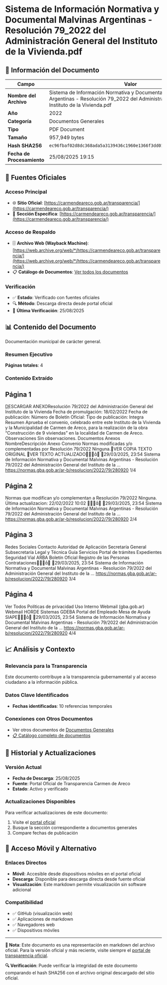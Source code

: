 # Sistema de Información Normativa y Documental Malvinas Argentinas - Resolución 79_2022 del Administración General del Instituto de la Vivienda.pdf

## 📄 Información del Documento

| Campo | Valor |
|-------|--------|
| **Nombre del Archivo** | Sistema de Información Normativa y Documental Malvinas Argentinas - Resolución 79_2022 del Administración General del Instituto de la Vivienda.pdf |
| **Año** | 2022 |
| **Categoría** | Documentos Generales |
| **Tipo** | PDF Document |
| **Tamaño** | 957,949 bytes |
| **Hash SHA256** | `ec96fbaf02d8dc368ada5a3139436c1960e1366f3dd0121a29175895f97f2491` |
| **Fecha de Procesamiento** | 25/08/2025 19:15 |

## 🔗 Fuentes Oficiales

### Acceso Principal
- 🌐 **Sitio Oficial**: [https://carmendeareco.gob.ar/transparencia/](https://carmendeareco.gob.ar/transparencia/)
- 📁 **Sección Específica**: [https://carmendeareco.gob.ar/transparencia/](https://carmendeareco.gob.ar/transparencia/)

### Acceso de Respaldo
- 🗄️ **Archivo Web (Wayback Machine)**: [https://web.archive.org/web/*/https://carmendeareco.gob.ar/transparencia/](https://web.archive.org/web/*/https://carmendeareco.gob.ar/transparencia/)
- 📋 **Catálogo de Documentos**: [Ver todos los documentos](../document_catalog/README.md)

### Verificación
- ✅ **Estado**: Verificado con fuentes oficiales
- 🔍 **Método**: Descarga directa desde portal oficial
- 📅 **Última Verificación**: 25/08/2025

## 📊 Contenido del Documento

Documentación municipal de carácter general.

### Resumen Ejecutivo

**Páginas totales**: 4

### Contenido Extraído

## Página 1

DESCARGAR ANEXOResolución 79/2022
del Administración General del Instituto de la Vivienda
Fecha de promulgación: 18/02/2022
Fecha de publicación:
Número de Boletín Oficial:
Tipo de publicación: Integra
Resumen
Aprueba el convenio, celebrado entre este Instituto de la Vivienda y la Municipalidad
de Carmen de Areco, para la realización de la obra “Construcción de 9 viviendas” en la
localidad de Carmen de Areco.
Observaciones
Sin observaciones.
Documentos
Anexos
NombreDescripción
Anexo Convenio
Normas modificadas y/o complementadas por
Resolución 79/2022
Ninguna.VER COPIA TEXTO ORIGINAL
VER TEXTO ACTUALIZADO
29/03/2025, 23:54 Sistema de Información Normativa y Documental Malvinas Argentinas - Resolución 79/2022 del Administración General del Instituto de la …
https://normas.gba.gob.ar/ar-b/resolucion/2022/79/280920 1/4

## Página 2

Normas que modifican y/o complementan a
Resolución 79/2022
Ninguna.
Última actualizacion: 22/02/2022 10:02

29/03/2025, 23:54 Sistema de Información Normativa y Documental Malvinas Argentinas - Resolución 79/2022 del Administración General del Instituto de la …
https://normas.gba.gob.ar/ar-b/resolucion/2022/79/280920 2/4

## Página 3

Redes Sociales
Contacto
Autoridad de Aplicación
Secretaría General
Subsecretaría Legal y Técnica
Guía Servicios
Portal de trámites
Expedientes
Seguridad Vial
ARBA
Boletín Oficial
Registro de las Personas
Contrataciones
29/03/2025, 23:54 Sistema de Información Normativa y Documental Malvinas Argentinas - Resolución 79/2022 del Administración General del Instituto de la …
https://normas.gba.gob.ar/ar-b/resolucion/2022/79/280920 3/4

## Página 4

Ver Todos
Políticas de privacidad
Uso Interno
Webmail (gba.gob.ar)
Webmail HORDE
Sistemas
GDEBA
Portal del Empleado
Mesa de Ayuda
SIAPE
29/03/2025, 23:54 Sistema de Información Normativa y Documental Malvinas Argentinas - Resolución 79/2022 del Administración General del Instituto de la …
https://normas.gba.gob.ar/ar-b/resolucion/2022/79/280920 4/4



## 📈 Análisis y Contexto

### Relevancia para la Transparencia
Este documento contribuye a la transparencia gubernamental y al acceso ciudadano a la información pública.

### Datos Clave Identificados
- **Fechas identificadas**: 10 referencias temporales

### Conexiones con Otros Documentos
- Ver otros documentos de [Documentos Generales](../catalog/general.md)
- [📋 Catálogo completo de documentos](../document_catalog/README.md)

## 🔄 Historial y Actualizaciones

### Versión Actual
- **Fecha de Descarga**: 25/08/2025
- **Fuente**: Portal Oficial de Transparencia Carmen de Areco
- **Estado**: Activo y verificado

### Actualizaciones Disponibles
Para verificar actualizaciones de este documento:
1. Visite el [portal oficial](https://carmendeareco.gob.ar/transparencia/)
2. Busque la sección correspondiente a documentos generales
3. Compare fechas de publicación

## 📱 Acceso Móvil y Alternativo

### Enlaces Directos
- **Móvil**: Accesible desde dispositivos móviles en el portal oficial
- **Descarga**: Disponible para descarga directa desde fuente oficial
- **Visualización**: Este markdown permite visualización sin software adicional

### Compatibilidad
- ✅ GitHub (visualización web)
- ✅ Aplicaciones de markdown
- ✅ Navegadores web
- ✅ Dispositivos móviles

---

**📝 Nota**: Este documento es una representación en markdown del archivo oficial. 
Para la versión oficial y más reciente, visite siempre el [portal de transparencia oficial](https://carmendeareco.gob.ar/transparencia/).

**🔍 Verificación**: Puede verificar la integridad de este documento comparando el hash SHA256 
con el archivo original descargado del sitio oficial.
